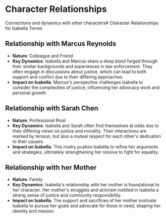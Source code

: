 # Character Relationships
Connections and dynamics with other characters# Character Relationships for Isabella Torres

## Relationship with Marcus Reynolds
- **Nature**: Colleague and Friend
- **Key Dynamics**: Isabella and Marcus share a deep bond forged through their similar backgrounds and experiences in law enforcement. They often engage in discussions about justice, which can lead to both support and conflict due to their differing approaches.
- **Impact on Isabella**: Marcus's perspective challenges Isabella to consider the complexities of justice, influencing her advocacy work and personal growth.

## Relationship with Sarah Chen
- **Nature**: Professional Rival
- **Key Dynamics**: Isabella and Sarah often find themselves at odds due to their differing views on justice and morality. Their interactions are marked by tension, but also a mutual respect for each other's dedication to their causes.
- **Impact on Isabella**: This rivalry pushes Isabella to refine her arguments and strategies, ultimately strengthening her resolve to fight for equality.

## Relationship with her Mother
- **Nature**: Family
- **Key Dynamics**: Isabella's relationship with her mother is foundational to her character. Her mother's struggles and activism instilled in Isabella a strong sense of justice and community responsibility.
- **Impact on Isabella**: The support and sacrifices of her mother motivate Isabella to pursue her goals and advocate for those in need, shaping her identity and mission.
